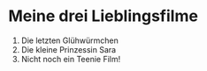 # Meine drei Lieblingsfilme

1. Die letzten Glühwürmchen
2. Die kleine Prinzessin Sara
3. Nicht noch ein Teenie Film!

